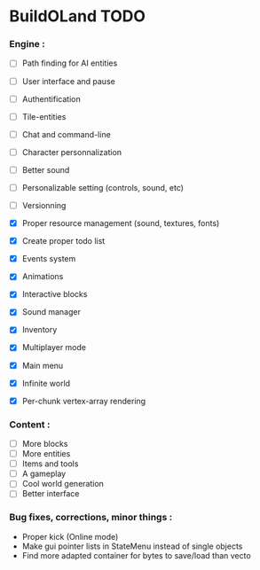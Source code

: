 # BuildOLand TODO

### Engine :

- [ ] Path finding for AI entities
- [ ] User interface and pause
- [ ] Authentification
- [ ] Tile-entities
- [ ] Chat and command-line
- [ ] Character personnalization
- [ ] Better sound
- [ ] Personalizable setting (controls, sound, etc)
- [ ] Versionning

- [x] Proper resource management (sound, textures, fonts)
- [x] Create proper todo list
- [x] Events system
- [x] Animations
- [x] Interactive blocks
- [x] Sound manager
- [x] Inventory
- [x] Multiplayer mode
- [x] Main menu
- [x] Infinite world
- [x] Per-chunk vertex-array rendering

### Content :

- [ ] More blocks
- [ ] More entities
- [ ] Items and tools
- [ ] A gameplay
- [ ] Cool world generation
- [ ] Better interface

### Bug fixes, corrections, minor things :

- Proper kick (Online mode)
- Make gui pointer lists in StateMenu instead of single objects
- Find more adapted container for bytes to save/load than vecto